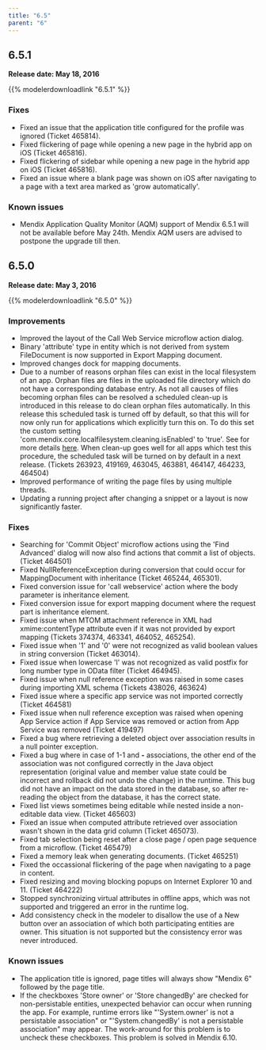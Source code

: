 ```yaml
---
title: "6.5"
parent: "6"
---
```


## 6.5.1

**Release date: May 18, 2016**

{{% modelerdownloadlink "6.5.1" %}}

### Fixes

*   Fixed an issue that the application title configured for the profile was ignored (Ticket 465814).
*   Fixed flickering of page while opening a new page in the hybrid app on iOS (Ticket 465816).
*   Fixed flickering of sidebar while opening a new page in the hybrid app on iOS (Ticket 465816).
*   Fixed an issue where a blank page was shown on iOS after navigating to a page with a text area marked as 'grow automatically'.

### Known issues

*   Mendix Application Quality Monitor (AQM) support of Mendix 6.5.1 will not be available before May 24th. Mendix AQM users are advised to postpone the upgrade till then.

## 6.5.0

**Release date: May 3, 2016**

{{% modelerdownloadlink "6.5.0" %}}

### Improvements

*   Improved the layout of the Call Web Service microflow action dialog.
*   Binary 'attribute' type in entity which is not derived from system FileDocument is now supported in Export Mapping document.
*   Improved changes dock for mapping documents.
*   Due to a number of reasons orphan files can exist in the local filesystem of an app. Orphan files are files in the uploaded file directory which do not have a corresponding database entry. As not all causes of files becoming orphan files can be resolved a scheduled clean-up is introduced in this release to do clean orphan files automatically. In this release this scheduled task is turned off by default, so that this will for now only run for applications which explicitly turn this on. To do this set the custom setting 'com.mendix.core.localfilesystem.cleaning.isEnabled' to 'true'. See for more details [here](/refguide6/custom-settings). When clean-up goes well for all apps which test this procedure, the scheduled task will be turned on by default in a next release. (Tickets 263923, 419169, 463045, 463881, 464147, 464233, 464504)
*   Improved performance of writing the page files by using multiple threads.
*   Updating a running project after changing a snippet or a layout is now significantly faster.

### Fixes

*   Searching for 'Commit Object' microflow actions using the 'Find Advanced' dialog will now also find actions that commit a list of objects. (Ticket 464501)
*   Fixed NullReferenceException during conversion that could occur for MappingDocument with inheritance (Ticket 465244, 465301).
*   Fixed conversion issue for 'call webservice' action where the body parameter is inheritance element.
*   Fixed conversion issue for export mapping document where the request part is inheritance element.
*   Fixed issue when MTOM attachment reference in XML had xmime:contentType attribute even if it was not provided by export mapping (Tickets 374374, 463341, 464052, 465254).
*   Fixed issue when '1' and '0' were not recognized as valid boolean values in string conversion (Ticket 463014).
*   Fixed issue when lowercase 'l' was not recognized as valid postfix for long number type in OData filter (Ticket 464945).
*   Fixed issue when null reference exception was raised in some cases during importing XML schema (Tickets 438026, 463624)
*   Fixed issue where a specific app service was not imported correctly (Ticket 464581)
*   Fixed issue when null reference exception was raised when opening App Service action if App Service was removed or action from App Service was removed (Ticket 419497)
*   Fixed a bug where retrieving a deleted object over association results in a null pointer exception.
*   Fixed a bug where in case of 1-1 and **-** associations, the other end of the association was not configured correctly in the Java object representation (original value and member value state could be incorrect and rollback did not undo the change) in the runtime. This bug did not have an impact on the data stored in the database, so after re-reading the object from the database, it has the correct state.
*   Fixed list views sometimes being editable while nested inside a non-editable data view. (Ticket 465603)
*   Fixed an issue when computed attribute retrieved over association wasn't shown in the data grid column (Ticket 465073).
*   Fixed tab selection being reset after a close page / open page sequence from a microflow. (Ticket 465479)
*   Fixed a memory leak when generating documents. (Ticket 465251)
*   Fixed the occassional flickering of the page when navigating to a page in content.
*   Fixed resizing and moving blocking popups on Internet Explorer 10 and 11\. (Ticket 464222)
*   Stopped synchronizing virtual attributes in offline apps, which was not supported and triggered an error in the runtime log.
*   Add consistency check in the modeler to disallow the use of a New button over an association of which both participating entities are owner. This situation is not supported but the consistency error was never introduced.

### Known issues

*   The application title is ignored, page titles will always show "Mendix 6" followed by the page title. 
*   If the checkboxes 'Store owner' or 'Store changedBy' are checked for non-persistable entities, unexpected behavior can occur when running the app. For example, runtime errors like "'System.owner' is not a persistable association" or "'System.changedBy' is not a persistable association" may appear. The work-around for this problem is to uncheck these checkboxes. This problem is solved in Mendix 6.10.
